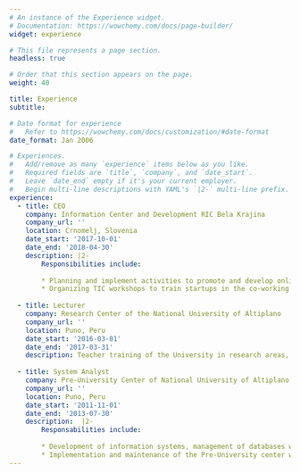```yaml
---
# An instance of the Experience widget.
# Documentation: https://wowchemy.com/docs/page-builder/
widget: experience

# This file represents a page section.
headless: true

# Order that this section appears on the page.
weight: 40

title: Experience
subtitle:

# Date format for experience
#   Refer to https://wowchemy.com/docs/customization/#date-format
date_format: Jan 2006

# Experiences.
#   Add/remove as many `experience` items below as you like.
#   Required fields are `title`, `company`, and `date_start`.
#   Leave `date_end` empty if it's your current employer.
#   Begin multi-line descriptions with YAML's `|2-` multi-line prefix.
experience:
  - title: CEO
    company: Information Center and Development RIC Bela Krajina
    company_url: ''
    location: Crnomelj, Slovenia
    date_start: '2017-10-01'
    date_end: '2018-04-30'
    description: |2-
        Responsibilities include:
        
        * Planning and implement activities to promote and develop online brand of the tourism and business in the region of Bela Krajina. Using 3D technologies, Oculus Rift, Google Business, TripAdvisor, Wikiloc, Geocaching, Strava and social networks.
        * Organizing TIC workshops to train startups in the co-working space.
        
  - title: Lecturer
    company: Research Center of the National University of Altiplano
    company_url: ''
    location: Puno, Peru
    date_start: '2016-03-01'
    date_end: '2017-03-31'
    description: Teacher training of the University in research areas, on the use of tools that promote their career as researchers; [Mendeley](https://www.mendeley.com/) (Bibliographic References Manager), SigmaPlot (Analysis of scientific data) and DSpace (Repository of data).
  
  - title: System Analyst
    company: Pre-University Center of National University of Altiplano
    company_url: ''
    location: Puno, Peru
    date_start: '2011-11-01'
    date_end: '2013-07-30'
    description:  |2-
        Responsabilities include:
        
        * Development of information systems, management of databases with information of students, teachers, administrative staff, document management.
        * Implementation and maintenance of the Pre-University center web site.
---
```

